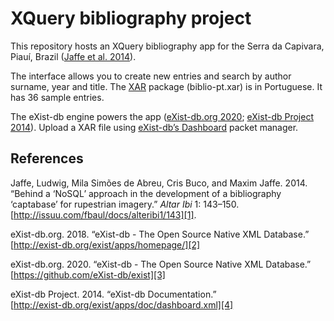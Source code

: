 # XQuery bibliography project

This repository hosts an XQuery bibliography app for the Serra da Capivara,
Piauí, Brazil ([Jaffe et al. 2014]).

The interface allows you to create new entries and search by author
surname, year and title. The [XAR] package (biblio-pt.xar)
is in Portuguese. It has 36 sample entries.

The eXist-db engine powers the app
([eXist-db.org 2020]; [eXist-db Project 2014]).
Upload a XAR file using [eXist-db’s Dashboard] packet manager.

## References

Jaffe, Ludwig, Mila Simões de Abreu, Cris Buco, and Maxim Jaffe. 2014.
“Behind a ‘NoSQL’ approach in the development of a bibliography ‘captabase’
for rupestrian imagery.”
*Altar Ibi* 1: 143–150.  
[http://issuu.com/fbaul/docs/alteribi1/143][1].

[1]: http://issuu.com/fbaul/docs/alteribi1/143

[Jaffe et al. 2014]: http://issuu.com/fbaul/docs/alteribi1/143

eXist-db.org. 2018.
“eXist-db - The Open Source Native XML Database.”  
[http://exist-db.org/exist/apps/homepage/][2]

[2]: http://exist-db.org/exist/apps/homepage/

eXist-db.org. 2020.
“eXist-db - The Open Source Native XML Database.”  
[https://github.com/eXist-db/exist][3]

[3]: https://github.com/eXist-db/exist

[eXist-db.org 2020]: https://github.com/eXist-db/exist

eXist-db Project. 2014.
“eXist-db Documentation.”  
[http://exist-db.org/exist/apps/doc/dashboard.xml][4]

[4]: http://exist-db.org/exist/apps/doc/dashboard.xml

[eXist-db Project 2014]: http://exist-db.org/exist/apps/doc/dashboard.xml

[eXist-db’s Dashboard]: http://exist-db.org/exist/apps/doc/dashboard.xml

[XAR]: https://github.com/Project4Dimensions/xqueryBiblio/raw/master/biblio-pt.xar
